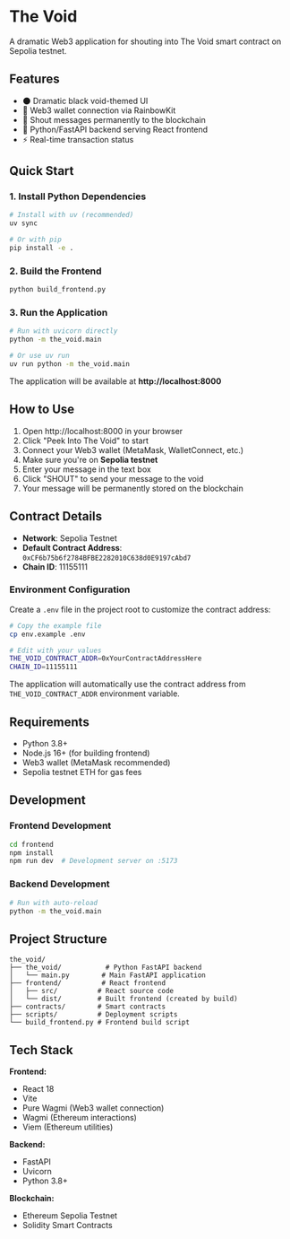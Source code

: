 # The Void

A dramatic Web3 application for shouting into The Void smart contract on Sepolia testnet.

## Features

- 🌑 Dramatic black void-themed UI
- 🔗 Web3 wallet connection via RainbowKit
- 💬 Shout messages permanently to the blockchain
- 🐍 Python/FastAPI backend serving React frontend
- ⚡ Real-time transaction status

## Quick Start

### 1. Install Python Dependencies

```bash
# Install with uv (recommended)
uv sync

# Or with pip
pip install -e .
```

### 2. Build the Frontend

```bash
python build_frontend.py
```

### 3. Run the Application

```bash
# Run with uvicorn directly
python -m the_void.main

# Or use uv run
uv run python -m the_void.main
```

The application will be available at **http://localhost:8000**

## How to Use

1. Open http://localhost:8000 in your browser
2. Click "Peek Into The Void" to start
3. Connect your Web3 wallet (MetaMask, WalletConnect, etc.)
4. Make sure you're on **Sepolia testnet**
5. Enter your message in the text box
6. Click "SHOUT" to send your message to the void
7. Your message will be permanently stored on the blockchain

## Contract Details

- **Network**: Sepolia Testnet
- **Default Contract Address**: `0xCF6b75b6f2784BFBE2282010C638d0E9197cAbd7`
- **Chain ID**: 11155111

### Environment Configuration

Create a `.env` file in the project root to customize the contract address:

```bash
# Copy the example file
cp env.example .env

# Edit with your values
THE_VOID_CONTRACT_ADDR=0xYourContractAddressHere
CHAIN_ID=11155111
```

The application will automatically use the contract address from `THE_VOID_CONTRACT_ADDR` environment variable.

## Requirements

- Python 3.8+
- Node.js 16+ (for building frontend)
- Web3 wallet (MetaMask recommended)
- Sepolia testnet ETH for gas fees

## Development

### Frontend Development
```bash
cd frontend
npm install
npm run dev  # Development server on :5173
```

### Backend Development
```bash
# Run with auto-reload
python -m the_void.main
```

## Project Structure

```
the_void/
├── the_void/           # Python FastAPI backend
│   └── main.py        # Main FastAPI application
├── frontend/          # React frontend
│   ├── src/          # React source code
│   └── dist/         # Built frontend (created by build)
├── contracts/        # Smart contracts
├── scripts/          # Deployment scripts
└── build_frontend.py # Frontend build script
```

## Tech Stack

**Frontend:**
- React 18
- Vite
- Pure Wagmi (Web3 wallet connection)
- Wagmi (Ethereum interactions)
- Viem (Ethereum utilities)

**Backend:**
- FastAPI
- Uvicorn
- Python 3.8+

**Blockchain:**
- Ethereum Sepolia Testnet
- Solidity Smart Contracts
